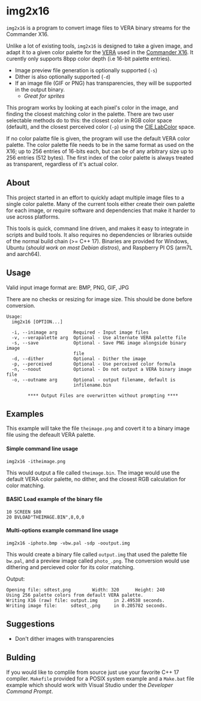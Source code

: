 # img2x16
`img2x16` is a program to convert image files to VERA binary streams for the Commander X16.

Unlike a lot of existing tools, `img2x16` is designed to take a given image, and adapt it to a given color palette for the [VERA](https://github.com/X16Community/x16-docs/blob/master/X16%20Reference%20-%2009%20-%20VERA%20Programmer's%20Reference.md) used in the [Commander X16](https://www.commanderx16.com). It curently only supports 8bpp color depth (i.e 16-bit palette entries).

* Image preview file generation is optionally supported (`-s`)
* Dither is also optionally supported (`-d`)
* If an image file (GIF or PNG) has transparencies, they will be supported in the output binary.
  * *Great for sprites*

This program works by looking at each pixel's color in the image, and finding the closest matching color in the palette. There are two user selectable methods do to this: the closest color in RGB color space (default), and the closest perceived color (`-p`) using the [CIE LabColor](https://en.wikipedia.org/wiki/CIELAB_color_space) space.

If no color palatte file is given, the program will use the default VERA color palette. The color palette file needs to be in the same format as used on the X16; up to 256 entries of 16-bits each, but can be of any arbitrary size up to 256 entries (512 bytes). The first index of the color palette is always treated as transparent, regardless of it's actual color.

## About
This project started in an effort to quickly adapt multiple image files to a single color palette. Many of the current tools either create their own palette for each image, or require software and dependencies that make it harder to use across platforms.

This tools is quick, command line driven, and makes it easy to integrate in scripts and build tools. It also requires no dependencies or libraries outside of the normal build chain (>= C++ 17). Binaries are provided for Windows, Ubuntu (*should work on most Debian distros*), and Raspberry PI OS (arm7L and aarch64).

## Usage
Valid input image format are: BMP, PNG, GIF, JPG

There are no checks or resizing for image size. This should be done before conversion.

```
Usage:
  img2x16 [OPTION...]

  -i, --inimage arg      Required - Input image files
  -v, --verapalette arg  Optional - Use alternate VERA palette file
  -s, --save             Optional - Save PNG image alongside binary image 
                         file
  -d, --dither           Optional - Dither the image
  -p, --perceived        Optional - Use perceived color formula
  -n, --noout            Optional - Do not output a VERA binary image file
  -o, --outname arg      Optional - output filename, default is 
                         infilename.bin

        **** Output Files are overwritten without prompting ****
```
## Examples
This example will take the file `theimage.png` and covert it to a binary image file using the defeault VERA palette. 

#### Simple command line usage
`img2x16 -itheimage.png`

This would output a file called `theimage.bin`. The image would use the default VERA color palette, no dither, and the closest RGB calculation for color matching.

#### BASIC Load example of the binary file
```
10 SCREEN $80
20 BVLOAD"THEIMAGE.BIN",8,0,0
```

#### Multi-options example command line usage
`img2x16 -iphoto.bmp -vbw.pal -sdp -ooutput.img`

This would create a binary file called `output.img` that used the palette file `bw.pal`, and a preview image called `photo_.png`. The conversion would use dithering and percieved color for its color matching.

Output:
```
Opening file: sdtest.png        Width: 320      Height: 240
Using 256 palette colors from default VERA palette.
Writing X16 (raw) file: output.img      in 2.49538 seconds.
Writing image file:     sdtest_.png     in 0.205782 seconds.
```

## Suggestions
* Don't dither images with transparencies

## Bulding
If you would like to complile from source just use your favorite C++ 17 compiler. `Makefile` provided for a POSIX system example and a `Make.bat` file example which should work with Visual Studio under the *Developer Command Prompt*.
